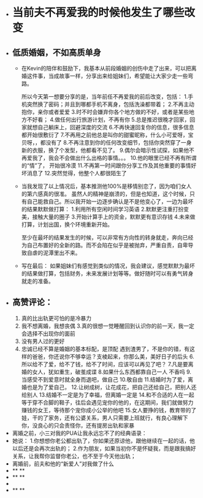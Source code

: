 - # 当前夫不再爱我的时候他发生了哪些改变
- ## 低质婚姻，不如高质单身
	- 在Kevin的陪伴和鼓励下，我基本从前段婚姻的创伤中走了出来，可以把离婚这件事，当成故事一样，分享出来给姐妹们，希望能让大家少走一些弯路。
	  
	  所以今天第一想要分享的是，当年前任不再爱我的前后改变，包括：
	  1.手机突然换了密码；并且到哪都手机不离身，包括洗澡都带着；
	  2.不再主动抱你，亲你或者爱爱
	  3.时不时会嫌弃你各个地方做的不好，或者是某些地方不好看；
	  4.做任何出行旅游计划，不再有你
	  5.总是推迟很晚才回家，回家就想自己躺床上，回避深度的交流
	  6.不再快速回复你的信息，很多信息都开始很敷衍了
	  7.不再用之前他总是叫你的甜蜜昵称，什么小可爱呀，宝贝呀，，都没有了
	  8.不再注意到你的任何改变细节，包括你突然穿了一身新的衣服，换了个发型，他都看不见了。
	  9.偶尔会暗示性试探，如果他不再爱我了，我会不会做出什么出格的事情。。。
	  10.他的眼里已经不再有所谓的“情”了， 开始很冷漠
	  11.不再第一时间跟你分享工作及其他重要的事情好坏消息了
	  12.突然觉得，他整个人都很陌生了
	- 当我发现了以上情况后，基本推测他100%是移情别恋了，因为咱们女人的第六感真的很准。
	  虽然人的精神是崩溃的，但是也知道，这个时候，只有自己能救自己。所以我开始一边逐步确认是不是他变心了，一边为最坏的结果默默做打算：
	  1.利用所有空闲时间学习英语
	  2.默默更注重打扮变美，接触大量的圈子
	  3.开始计算手上的资金，默默更有意识存钱
	  4.未来做打算，计划出国，换个环境重新开始。
	  
	  至少在最坏的结果发生的时候，可以非常有方向性的转身就走，奔向已经为自己布置好的全新的路。而不会陷在似乎是被抛弃，严重自责，自卑导致自虐的泥潭里出不来。
	- 写在最后：
	  如果姐妹们有感觉到类似的情况，我会建议，感觉默默为最坏的结果做打算，包括财务，未来发展计划等等。做好随时可以有勇气转身就走的准备。
- ## 高赞评论： 
  1. 真的比出轨更可怕的是冷暴力
  2. 我不想离婚，我想丧偶
  3.真的很想一觉睡醒回到认识你的前一天，我一定会选择不出现你的面前
  4. 没有男人过的更好
  5. 忠诚已经不算是婚姻的基本标配，是顶配
  遇到渣男了，不是你的错，有这样的爸爸，你还说你不够幸运？支棱起来，你那么美，美好日子的后头
  6.所以给不了爱，给不了钱，给不了时间，应该可以再见了吧？
  7.凡是要离婚的女人，犹如重生，破茧成谍
  8.如果什么东西都靠自己一人 不香吗
  9.当感受不到爱意时就全身而退吧，做自己
  10.敬自由
  11.结婚时为了爱，离婚也是为了爱自己，
  12.让树成树，让花成花，把自己还给自己，把别人还给别人
  13.结婚不一定是为了幸福，但离婚一定是
  14.和不合适的人在一起等于穿不合脚的鞋子，往后会遇见宠你的他的，在这期间，我们就做努力赚钱的女王，等待那个宠你成小公举的他吧
  15.女人要挣的钱，教育带的了娃，干的了家务，还有公婆关系，男人只需要上班就行，有良心理解下你，没良心的只会责怪你，还有提房出轨和家暴
- 离婚之前，小三对我的PUA让我永远忘不了的经典语录：
- 她说：
  1.你想想你老公都出轨了，你如果还原谅他，跟他继续在一起的话，他以后还是会再次出轨的；
  2.作为朋友，如果当初你不是怀疑我，而是跟我搞好关系，让我帮你监督你老公，也不至于今天他出轨；
- 离婚前，前夫和他的“新爱人”对我做了什么
- ** **
- ** **
-
- ** **